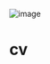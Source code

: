 ![image](https://user-images.githubusercontent.com/89680173/194913649-498167e0-23d4-4e6b-a183-0d3ed18dbd6b.png)

# cv
